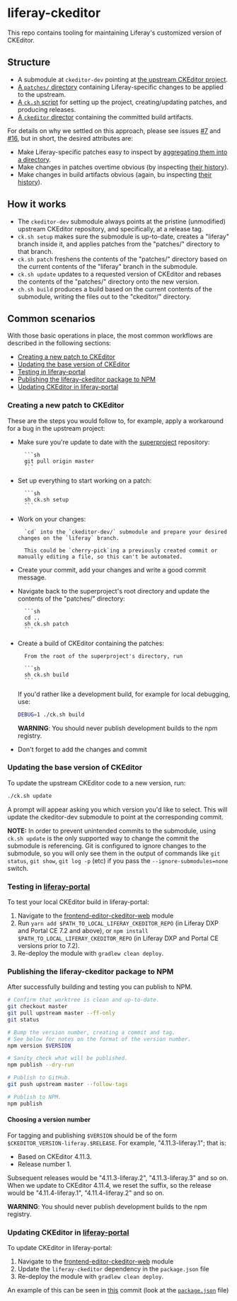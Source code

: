 # liferay-ckeditor

This repo contains tooling for maintaining Liferay's customized version of CKEditor.

## Structure

- A submodule at `ckeditor-dev` pointing at [the upstream CKEditor project](https://github.com/ckeditor/ckeditor4).
- [A `patches/` directory](https://github.com/liferay/liferay-ckeditor/tree/master/patches) containing Liferay-specific changes to be applied to the upstream.
- [A `ck.sh` script](https://github.com/liferay/liferay-ckeditor/blob/master/ck.sh) for setting up the project, creating/updating patches, and producing releases.
- [A `ckeditor` director](https://github.com/liferay/liferay-ckeditor/tree/master/ckeditor) containing the committed build artifacts.

For details on why we settled on this approach, please see issues [#7](https://github.com/liferay/liferay-ckeditor/issues/7) and [#16](https://github.com/liferay/liferay-ckeditor/issues/16), but in short, the desired attributes are:

- Make Liferay-specific patches easy to inspect by [aggregating them into a directory](https://github.com/liferay/liferay-ckeditor/tree/master/patches).
- Make changes in patches overtime obvious (by inspecting [their history](https://github.com/liferay/liferay-ckeditor/commits/master/patches)).
- Make changes in build artifacts obvious (again, bu inspecting [their history](https://github.com/liferay/liferay-ckeditor/commits/master/ckeditor)).

## How it works

- The `ckeditor-dev` submodule always points at the pristine (unmodified) upstream CKEditor repository, and specifically, at a release tag.
- `ck.sh setup` makes sure the submodule is up-to-date, creates a "liferay" branch inside it, and applies patches from the "patches/" directory to that branch.
- `ck.sh patch` freshens the contents of the "patches/" directory based on the current contents of the "liferay" branch in the submodule.
- `ck.sh update` updates to a requested version of CKEditor and rebases the contents of the "patches/" directory onto the new version.
- `ch.sh build` produces a build based on the current contents of the submodule, writing the files out to the "ckeditor/" directory.

## Common scenarios

With those basic operations in place, the most common workflows are described in the following sections:

- [Creating a new patch to CKEditor](#creating-a-new-patch-to-ckeditor)
- [Updating the base version of CKEditor](#updating-the-base-version-of-ckeditor)
- [Testing in liferay-portal](#testing-in-liferay-portal)
- [Publishing the liferay-ckeditor package to NPM](#publishing-the-liferay-ckeditor-package-to-npm)
- [Updating CKEditor in liferay-portal](#updating-ckeditor-in-liferay-portal)

### Creating a new patch to CKEditor

These are the steps you would follow to, for example, apply a workaround for a bug in the upstream project:

- Make sure you're update to date with the [superproject](https://github.com/liferay/liferay-ckeditor) repository:

      	```sh
      	git pull origin master
      	```

- Set up everything to start working on a patch:

      	```sh
      	sh ck.sh setup
      	```

- Work on your changes:

      	`cd` into the `ckeditor-dev/` submodule and prepare your desired changes on the `liferay` branch.

      	This could be `cherry-pick`ing a previously created commit or manually editing a file, so this can't be automated.

- Create your commit, add your changes and write a good commit message.

- Navigate back to the superproject's root directory and update the contents of the "patches/" directory:

      	```sh
      	cd ..
      	sh ck.sh patch
      	```

- Create a build of CKEditor containing the patches:

      	From the root of the superproject's directory, run

      	```sh
      	sh ck.sh build
      	```

  If you'd rather like a development build, for example for local debugging, use:

  ```sh
  DEBUG=1 ./ck.sh build
  ```

  **WARNING**: You should never publish development builds to the npm registry.

- Don't forget to add the changes and commit

### Updating the base version of CKEditor

To update the upstream CKEditor code to a new version, run:

```sh
./ck.sh update
```

A prompt will appear asking you which version you'd like to select. This will update the ckeditor-dev submodule to point at the corresponding commit.

**NOTE:** In order to prevent unintended commits to the submodule, using `ck.sh update` is the only supported way to change the commit the submodule is referencing. Git is configured to ignore changes to the submodule, so you will only see them in the output of commands like `git status`, `git show`, `git log -p` (etc) if you pass the `--ignore-submodules=none` switch.

### Testing in [liferay-portal](https://github.com/liferay/liferay-portal)

To test your local CKEditor build in liferay-portal:

1. Navigate to the [frontend-editor-ckeditor-web](https://github.com/liferay/liferay-portal/tree/master/modules/apps/frontend-editor/frontend-editor-ckeditor-web) module
2. Run `yarn add $PATH_TO_LOCAL_LIFERAY_CKEDITOR_REPO` (in Liferay DXP and Portal CE 7.2 and above), or `npm install $PATH_TO_LOCAL_LIFERAY_CKEDITOR_REPO` (in Liferay DXP and Portal CE versions prior to 7.2).
3. Re-deploy the module with `gradlew clean deploy`.

### Publishing the liferay-ckeditor package to NPM

After successfully building and testing you can publish to NPM.

```sh
# Confirm that worktree is clean and up-to-date.
git checkout master
git pull upstream master --ff-only
git status

# Bump the version number, creating a commit and tag.
# See below for notes on the format of the version number.
npm version $VERSION

# Sanity check what will be published.
npm publish --dry-run

# Publish to GitHub.
git push upstream master --follow-tags

# Publish to NPM.
npm publish
```

#### Choosing a version number

For tagging and publishing `$VERSION` should be of the form `$CKEDITOR_VERSION-liferay.$RELEASE`. For example, "4.11.3-liferay.1"; that is:

- Based on CKEditor 4.11.3.
- Release number 1.

Subsequent releases would be "4.11.3-liferay.2", "4.11.3-liferay.3" and so on. When we update to CKEditor 4.11.4, we reset the suffix, so the release would be "4.11.4-liferay.1", "4.11.4-liferay.2" and so on.

**WARNING**: You should never publish development builds to the npm registry.

### Updating CKEditor in [liferay-portal](https://github.com/liferay/liferay-portal)

To update CKEditor in liferay-portal:

1. Navigate to the [frontend-editor-ckeditor-web](https://github.com/liferay/liferay-portal/tree/master/modules/apps/frontend-editor/frontend-editor-ckeditor-web) module
2. Update the `liferay-ckeditor` dependency in the `package.json` file
3. Re-deploy the module with `gradlew clean deploy`.

An example of this can be seen in [this](https://github.com/liferay/liferay-portal/commit/5b2ae3732d96f7f0dec6d35cb4de99f9d389c248) commit (look at the [`package.json`](https://github.com/liferay/liferay-portal/blob/5b2ae3732d96f7f0dec6d35cb4de99f9d389c248/modules/apps/frontend-editor/frontend-editor-ckeditor-web/package.json) file)
